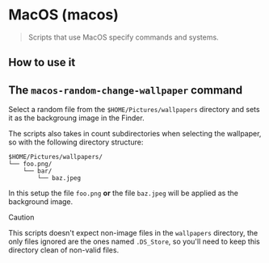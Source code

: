 # MacOS (macos)
> Scripts that use MacOS specify commands and systems.

## How to use it
## The `macos-random-change-wallpaper` command
Select a random file from the `$HOME/Pictures/wallpapers` directory and sets it as the backgroung image in the Finder.

The scripts also takes in count subdirectories when selecting the wallpaper, so with the following directory structure:

```
$HOME/Pictures/wallpapers/
└── foo.png/
    └── bar/
        └── baz.jpeg
```

In this setup the file `foo.png` **or** the file `baz.jpeg` will be applied as the background image.

> [!CAUTION]
> This scripts doesn't expect non-image files in the `wallpapers` directory, the only files ignored are the ones named `.DS_Store`, so you'll need to keep this directory clean of non-valid files.
